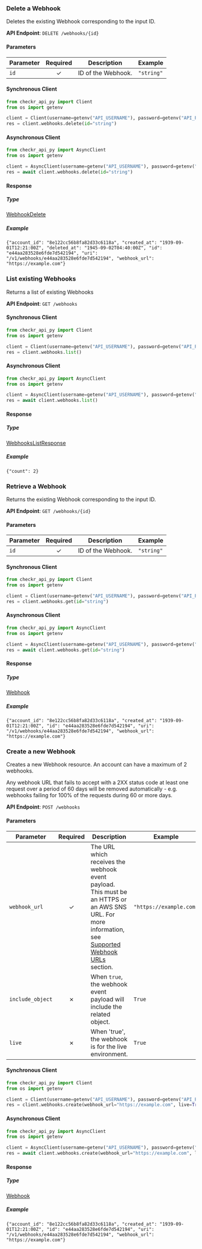 
### Delete a Webhook <a name="delete"></a>

Deletes the existing Webhook corresponding to the input ID.

**API Endpoint**: `DELETE /webhooks/{id}`

#### Parameters

| Parameter | Required | Description | Example |
|-----------|:--------:|-------------|--------|
| `id` | ✓ | ID of the Webhook. | `"string"` |

#### Synchronous Client

```python
from checkr_api_py import Client
from os import getenv

client = Client(username=getenv("API_USERNAME"), password=getenv("API_PASSWORD"))
res = client.webhooks.delete(id="string")

```

#### Asynchronous Client

```python
from checkr_api_py import AsyncClient
from os import getenv

client = AsyncClient(username=getenv("API_USERNAME"), password=getenv("API_PASSWORD"))
res = await client.webhooks.delete(id="string")

```

#### Response

##### Type
[WebhookDelete](/checkr_api_py/types/models/webhook_delete.py)

##### Example
`{"account_id": "8e122cc56b8fa82d33c6118a", "created_at": "1939-09-01T12:21:00Z", "deleted_at": "1945-09-02T04:40:00Z", "id": "e44aa283528e6fde7d542194", "uri": "/v1/webhooks/e44aa283528e6fde7d542194", "webhook_url": "https://example.com"}`

### List existing Webhooks <a name="list"></a>

Returns a list of existing Webhooks


**API Endpoint**: `GET /webhooks`

#### Synchronous Client

```python
from checkr_api_py import Client
from os import getenv

client = Client(username=getenv("API_USERNAME"), password=getenv("API_PASSWORD"))
res = client.webhooks.list()

```

#### Asynchronous Client

```python
from checkr_api_py import AsyncClient
from os import getenv

client = AsyncClient(username=getenv("API_USERNAME"), password=getenv("API_PASSWORD"))
res = await client.webhooks.list()

```

#### Response

##### Type
[WebhooksListResponse](/checkr_api_py/types/models/webhooks_list_response.py)

##### Example
`{"count": 2}`

### Retrieve a Webhook <a name="get"></a>

Returns the existing Webhook corresponding to the input ID.

**API Endpoint**: `GET /webhooks/{id}`

#### Parameters

| Parameter | Required | Description | Example |
|-----------|:--------:|-------------|--------|
| `id` | ✓ | ID of the Webhook. | `"string"` |

#### Synchronous Client

```python
from checkr_api_py import Client
from os import getenv

client = Client(username=getenv("API_USERNAME"), password=getenv("API_PASSWORD"))
res = client.webhooks.get(id="string")

```

#### Asynchronous Client

```python
from checkr_api_py import AsyncClient
from os import getenv

client = AsyncClient(username=getenv("API_USERNAME"), password=getenv("API_PASSWORD"))
res = await client.webhooks.get(id="string")

```

#### Response

##### Type
[Webhook](/checkr_api_py/types/models/webhook.py)

##### Example
`{"account_id": "8e122cc56b8fa82d33c6118a", "created_at": "1939-09-01T12:21:00Z", "id": "e44aa283528e6fde7d542194", "uri": "/v1/webhooks/e44aa283528e6fde7d542194", "webhook_url": "https://example.com"}`

### Create a new Webhook <a name="create"></a>

Creates a new Webhook resource. An account can have a maximum of 2 webhooks.

Any webhook URL that fails to accept with a 2XX status code at least one request over a period of 60 days will be removed automatically - e.g. webhooks failing for 100% of the requests during 60 or more days.


**API Endpoint**: `POST /webhooks`

#### Parameters

| Parameter | Required | Description | Example |
|-----------|:--------:|-------------|--------|
| `webhook_url` | ✓ | The URL which receives the webhook event payload. This must be an HTTPS or an AWS SNS URL. For more information, see [Supported Webhook URLs](#section/Webhooks/Supported-webhook-URLs) section. | `"https://example.com"` |
| `include_object` | ✗ | When `true`, the webhook event payload will include the related object. | `True` |
| `live` | ✗ | When 'true', the webhook is for the live environment. | `True` |

#### Synchronous Client

```python
from checkr_api_py import Client
from os import getenv

client = Client(username=getenv("API_USERNAME"), password=getenv("API_PASSWORD"))
res = client.webhooks.create(webhook_url="https://example.com", live=True)

```

#### Asynchronous Client

```python
from checkr_api_py import AsyncClient
from os import getenv

client = AsyncClient(username=getenv("API_USERNAME"), password=getenv("API_PASSWORD"))
res = await client.webhooks.create(webhook_url="https://example.com", live=True)

```

#### Response

##### Type
[Webhook](/checkr_api_py/types/models/webhook.py)

##### Example
`{"account_id": "8e122cc56b8fa82d33c6118a", "created_at": "1939-09-01T12:21:00Z", "id": "e44aa283528e6fde7d542194", "uri": "/v1/webhooks/e44aa283528e6fde7d542194", "webhook_url": "https://example.com"}`
